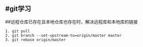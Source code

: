 #git学习
---

##远程仓库已存在且本地仓库也存在时，解决远程库和本地库的链接
```objc
1. git pull
2. git branch --set-upstream-to=origin/master master
3. git rebase origin/master
```

